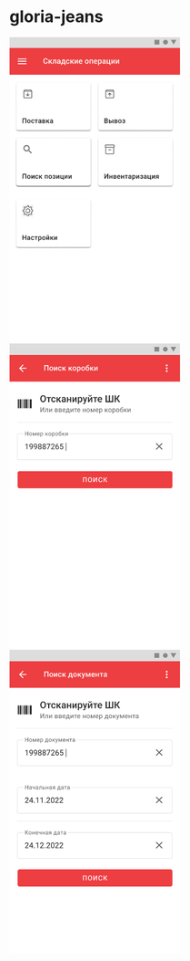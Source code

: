 # gloria-jeans

<img src="images/Screenshot 2023-01-30 at 14-23-04 GJ.pdf.png" width="300"/><img src="images/Screenshot 2023-01-30 at 09-23-47 GJ.pdf.png" width="300"/>
<img src="images/Screenshot 2023-01-30 at 09-25-42 GJ.pdf.png" width="300"/>
